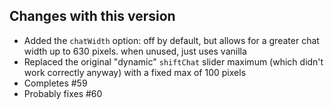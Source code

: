 ## Changes with this version
- Added the `chatWidth` option: off by default, but allows for a greater chat width up to 630 pixels. when unused, just uses vanilla
- Replaced the original "dynamic" `shiftChat` slider maximum (which didn't work correctly anyway) with a fixed max of 100 pixels
- Completes #59
- Probably fixes #60
